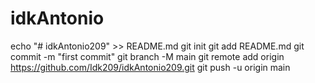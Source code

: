 # idkAntonio
echo "# idkAntonio209" >> README.md
git init
git add README.md
git commit -m "first commit"
git branch -M main
git remote add origin https://github.com/Idk209/idkAntonio209.git
git push -u origin main
